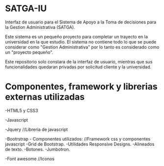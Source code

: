 # SATGA-IU
Interfaz de usuario para el Sistema de Apoyo a la Toma de decisiones para la Gestion Administrativa (SATGA).

Este sistema es un pequeño proyecto para completar un trayecto en la universidad en la que estudio.
El sistema no contiene todo lo que se puede considerar como "Gestion Administrativa" por lo tanto es considerado como un "proyecto pequeño".

Este repositorio solo constara de la interfaz de usuario, mientras que sus funcionalidades quedaran privadas por solicitud cliente y la universidad.

# Componentes, framework y librerias externas utilizadas

-HTML5 y CSS3

-Javascript

-Jquery //Libreria de javascript

-Bootrstrap - Componentes utilizados: //Framework css y componentes javascript
  -Grid de Bootstrap.
  -Utilidades Responsive Designs.
  -Alineados de texto.
  -Botones.
  -Jumbotron.

-Font awesome //Iconos